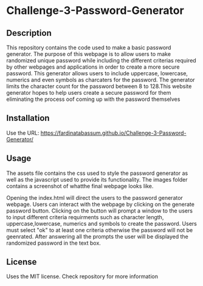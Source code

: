 # Challenge-3-Password-Generator

## Description

This repository contains the code used to make a basic password generator. The purpose of this webpage is to allow users to make randomized unique password while including the different criterias required by other webpages and applications in order to create a more secure password. This generator allows users to include uppercase, lowercase, numerics and even symbols as charcaters for the password. The generator limits the character count for the password between 8 to 128.This website generator hopes to help users create a secure password for them eliminating the process oof coming up with the password themselves

## Installation

Use the URL: https://fardinatabassum.github.io/Challenge-3-Password-Generator/

## Usage

The assets file contains the css used to style the password generator as well as the javascript used to provide its functionality. The images folder contains a screenshot of whatthe final webpage looks like.

Opening the index.html will direct the users to the password generator webpage. Users can interact with the webpage by clicking on the generate password button. Clicking on the button will prompt a window to the users to input different criteria requirments such as character length, uppercase,lowercase, numerics and symbols to create the password. Users must select "ok" to at least one criteria otherwise the password will not be geenrated. After answering all the prompts the user will be displayed the randomized password in the text box. 

## License

Uses the MIT license. Check repository for more information 